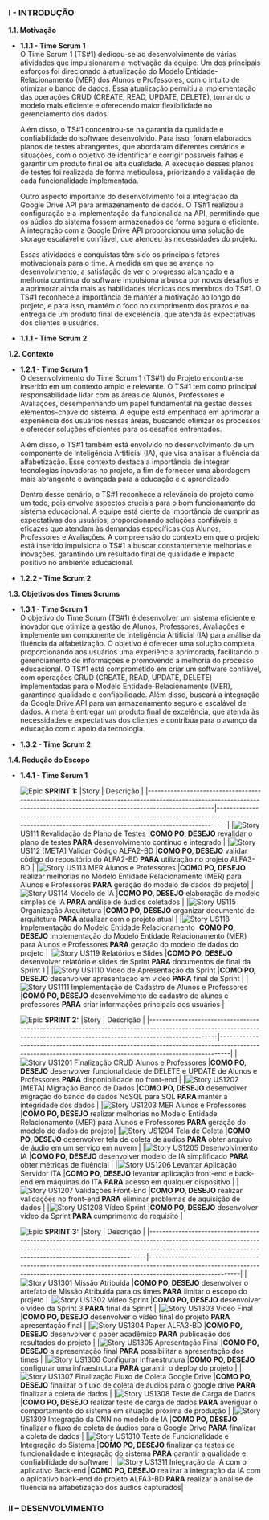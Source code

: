 ### **I - INTRODUÇÃO**
**1.1. Motivação**
 - **1.1.1 - Time Scrum 1**
    <br/>
    O Time Scrum 1 (TS#1) dedicou-se ao desenvolvimento de várias atividades que impulsionaram a motivação da equipe. Um dos principais esforços foi direcionado à atualização do Modelo Entidade-Relacionamento (MER) dos Alunos e Professores, com o intuito de otimizar o banco de dados. Essa atualização permitiu a implementação das operações CRUD (CREATE, READ, UPDATE, DELETE), tornando o modelo mais eficiente e oferecendo maior flexibilidade no gerenciamento dos dados.

    Além disso, o TS#1 concentrou-se na garantia da qualidade e confiabilidade do software desenvolvido. Para isso, foram elaborados planos de testes abrangentes, que abordaram diferentes cenários e situações, com o objetivo de identificar e corrigir possíveis falhas e garantir um produto final de alta qualidade. A execução desses planos de testes foi realizada de forma meticulosa, priorizando a validação de cada funcionalidade implementada.

    Outro aspecto importante do desenvolvimento foi a integração da Google Drive API para armazenamento de dados. O TS#1 realizou a configuração e a implementação da funcionalida na API, permitindo que os aúdios do sistema fossem armazenados de forma segura e eficiente. A integração com a Google Drive API proporcionou uma solução de storage escalável e confiável, que atendeu às necessidades do projeto.

    Essas atividades e conquistas têm sido os principais fatores motivacionais para o time. A medida em que se avança no desenvolvimento, a satisfação de ver o progresso alcançado e a melhoria contínua do software impulsiona a busca por novos desafios e a aprimorar ainda mais as habilidades técnicas dos membros do TS#1. O TS#1 reconhece a importância de manter a motivação ao longo do projeto, e para isso, mantém o foco no cumprimento dos prazos e na entrega de um produto final de excelência, que atenda às expectativas dos clientes e usuários.

 - **1.1.1 - Time Scrum 2**
    <br/>

**1.2. Contexto**
 - **1.2.1 - Time Scrum 1**
    <br/>
    O desenvolvimento do Time Scrum 1 (TS#1) do Projeto encontra-se inserido em um contexto amplo e relevante. O TS#1 tem como principal responsabilidade lidar com as áreas de Alunos, Professores e Avaliações, desempenhando um papel fundamental na gestão desses elementos-chave do sistema. A equipe está empenhada em aprimorar a experiência dos usuários nessas áreas, buscando otimizar os processos e oferecer soluções eficientes para os desafios enfrentados.

    Além disso, o TS#1 também está envolvido no desenvolvimento de um componente de Inteligência Artificial (IA), que visa analisar a fluência da alfabetização. Esse contexto destaca a importância de integrar tecnologias inovadoras no projeto, a fim de fornecer uma abordagem mais abrangente e avançada para a educação e o aprendizado.

    Dentro desse cenário, o TS#1 reconhece a relevância do projeto como um todo, pois envolve aspectos cruciais para o bom funcionamento do sistema educacional. A equipe está ciente da importância de cumprir as expectativas dos usuários, proporcionando soluções confiáveis e eficazes que atendam às demandas específicas dos Alunos, Professores e Avaliações. A compreensão do contexto em que o projeto está inserido impulsiona o TS#1 a buscar constantemente melhorias e inovações, garantindo um resultado final de qualidade e impacto positivo no ambiente educacional.

 - **1.2.2 - Time Scrum 2**
    <br/>

**1.3. Objetivos dos Times Scrums**
 - **1.3.1 - Time Scrum 1**
    <br/>
    O objetivo do Time Scrum (TS#1) é desenvolver um sistema eficiente e inovador que otimize a gestão de Alunos, Professores, Avaliações e implemente um componente de Inteligência Artificial (IA) para análise da fluência da alfabetização. O objetivo é oferecer uma solução completa, proporcionando aos usuários uma experiência aprimorada, facilitando o gerenciamento de informações e promovendo a melhoria do processo educacional. O TS#1 está comprometido em criar um software confiável, com operações CRUD (CREATE, READ, UPDATE, DELETE) implementadas para o Modelo Entidade-Relacionamento (MER), garantindo qualidade e confiabilidade. Além disso, buscará a integração da Google Drive API para um armazenamento seguro e escalável de dados. A meta é entregar um produto final de excelência, que atenda às necessidades e expectativas dos clientes e contribua para o avanço da educação com o apoio da tecnologia.

 - **1.3.2 - Time Scrum 2**
    <br/>

**1.4. Redução do Escopo**
 - **1.4.1 - Time Scrum 1**

    ![Epic](https://user-images.githubusercontent.com/89356780/229957736-64a40537-3607-421a-afdd-e581db9e55ea.svg) **SPRINT 1:**
    |Story                                                                                                                                                                    | Descrição                                                                                                                                             |
    |-------------------------------------------------------------------------------------------------------------------------------------------------------------------------|-------------------------------------------------------------------------------------------------------------------------------------------------------|
    |![Story](https://user-images.githubusercontent.com/89356780/229957815-ea747c93-b861-40c7-8a2d-bc43c1b2973a.svg) US111 Revalidação de Plano de Testes                     |**COMO PO, DESEJO** revalidar o plano de testes **PARA** desenvolvimento contínuo e integrado                                                          |
    |![Story](https://user-images.githubusercontent.com/89356780/229957815-ea747c93-b861-40c7-8a2d-bc43c1b2973a.svg) US112 [META] Validar Código ALFA2-BD                     |**COMO PO, DESEJO** validar código do repositório do ALFA2-BD **PARA** utilização no projeto ALFA3-BD                                                  |
    |![Story](https://user-images.githubusercontent.com/89356780/229957815-ea747c93-b861-40c7-8a2d-bc43c1b2973a.svg) US113 MER Alunos e Professores                           |**COMO PO, DESEJO** realizar melhorias no Modelo Entidade Relacionamento (MER) para Alunos e Professores **PARA** geração do modelo de dados do projeto|
    |![Story](https://user-images.githubusercontent.com/89356780/229957815-ea747c93-b861-40c7-8a2d-bc43c1b2973a.svg) US114 Modelo de IA                                       |**COMO PO, DESEJO** elaboração de modelo simples de IA **PARA** análise de áudios coletados                                                            |
    |![Story](https://user-images.githubusercontent.com/89356780/229957815-ea747c93-b861-40c7-8a2d-bc43c1b2973a.svg) US115 Organização Arquitetura                            |**COMO PO, DESEJO** organizar documento de arquitetura **PARA** atualizar com o projeto atual                                                          |
    |![Story](https://user-images.githubusercontent.com/89356780/229957815-ea747c93-b861-40c7-8a2d-bc43c1b2973a.svg) US118 Implementação do Modelo Entidade Relacionamento    |**COMO PO, DESEJO** Implementação do Modelo Entidade Relacionamento (MER) para Alunos e Professores **PARA** geração do modelo de dados do projeto     |
    |![Story](https://user-images.githubusercontent.com/89356780/229957815-ea747c93-b861-40c7-8a2d-bc43c1b2973a.svg) US119 Relatórios e Slides                                |**COMO PO, DESEJO** desenvolver relatório e slides de Sprint **PARA** documentos de final da Sprint 1                                                  |
    |![Story](https://user-images.githubusercontent.com/89356780/229957815-ea747c93-b861-40c7-8a2d-bc43c1b2973a.svg) US1110 Vídeo de Apresentação da Sprint                   |**COMO PO, DESEJO** desenvolver apresentação em vídeo **PARA** final de Sprint                                                                         |
    |![Story](https://user-images.githubusercontent.com/89356780/229957815-ea747c93-b861-40c7-8a2d-bc43c1b2973a.svg) US1111 Implementação de Cadastro de Alunos e Professores |**COMO PO, DESEJO** desenvolvimento de cadastro de alunos e professores **PARA** criar informações principais dos usuários                             |

    ![Epic](https://user-images.githubusercontent.com/89356780/229957736-64a40537-3607-421a-afdd-e581db9e55ea.svg) **SPRINT 2:**
    |Story                                                                                                                                                                    | Descrição                                                                                                                                             |
    |-------------------------------------------------------------------------------------------------------------------------------------------------------------------------|-------------------------------------------------------------------------------------------------------------------------------------------------------|
    |![Story](https://user-images.githubusercontent.com/89356780/229957815-ea747c93-b861-40c7-8a2d-bc43c1b2973a.svg) US1201 Finalização CRUD Alunos e Professores             |**COMO PO, DESEJO** desenvolver funcionalidade de DELETE e UPDATE de Alunos e Professores **PARA** disponibilidade no front-end                        |
    |![Story](https://user-images.githubusercontent.com/89356780/229957815-ea747c93-b861-40c7-8a2d-bc43c1b2973a.svg) US1202 [META] Migração Banco de Dados                    |**COMO PO, DESEJO** desenvolver migração do banco de dados NoSQL para SQL **PARA** manter a integridade dos dados                                      |
    |![Story](https://user-images.githubusercontent.com/89356780/229957815-ea747c93-b861-40c7-8a2d-bc43c1b2973a.svg) US1203 MER Alunos e Professores                          |**COMO PO, DESEJO** realizar melhorias no Modelo Entidade Relacionamento (MER) para Alunos e Professores **PARA** geração do modelo de dados do projeto|
    |![Story](https://user-images.githubusercontent.com/89356780/229957815-ea747c93-b861-40c7-8a2d-bc43c1b2973a.svg) US1204 Tela de Coleta                                    |**COMO PO, DESEJO** desenvolver tela de coleta de áudios **PARA** obter arquivo de áudio em um serviço em nuvem                                        |
    |![Story](https://user-images.githubusercontent.com/89356780/229957815-ea747c93-b861-40c7-8a2d-bc43c1b2973a.svg) US1205 Desenvolvimento IA                                |**COMO PO, DESEJO** desenvolver modelo de IA simplificado **PARA** obter métricas de fluêncial                                                         |
    |![Story](https://user-images.githubusercontent.com/89356780/229957815-ea747c93-b861-40c7-8a2d-bc43c1b2973a.svg) US1206 Levantar Aplicação Servidor ITA                   |**COMO PO, DESEJO** levantar aplicação front-end e back-end em máquinas do ITA **PARA** acesso em qualquer dispositivo                                 |
    |![Story](https://user-images.githubusercontent.com/89356780/229957815-ea747c93-b861-40c7-8a2d-bc43c1b2973a.svg) US1207 Validações Front-End                              |**COMO PO, DESEJO** realizar validações no front-end **PARA** eliminar problemas de aquisição de dados                                                 |
    |![Story](https://user-images.githubusercontent.com/89356780/229957815-ea747c93-b861-40c7-8a2d-bc43c1b2973a.svg) US1208 Vídeo Sprint                                      |**COMO PO, DESEJO** desenvolver vídeo da Sprint **PARA** cumprimento de requisito                                                                      |

    ![Epic](https://user-images.githubusercontent.com/89356780/229957736-64a40537-3607-421a-afdd-e581db9e55ea.svg) **SPRINT 3:**
    |Story                                                                                                                                                                                                                        | Descrição                                                                                                                                                                      |
    |-----------------------------------------------------------------------------------------------------------------------------------------------------------------------------------------------------------------------------|--------------------------------------------------------------------------------------------------------------------------------------------------------------------------------|
    |![Story](https://user-images.githubusercontent.com/89356780/229957815-ea747c93-b861-40c7-8a2d-bc43c1b2973a.svg) US1301 Missão Atribuída                                                                                      |**COMO PO, DESEJO** desenvolver o artefato de Missão Atribuída para os times **PARA**  limitar o escopo do projeto                                                              |
    |![Story](https://user-images.githubusercontent.com/89356780/229957815-ea747c93-b861-40c7-8a2d-bc43c1b2973a.svg) US1302 Vídeo Sprint                                                                                          |**COMO PO, DESEJO** desenvolver o vídeo da Sprint 3 **PARA**  final da Sprint                                                                                                   |
    |![Story](https://user-images.githubusercontent.com/89356780/229957815-ea747c93-b861-40c7-8a2d-bc43c1b2973a.svg) US1303 Vídeo Final                                                                                           |**COMO PO, DESEJO** desenvolver o vídeo final do projeto **PARA**  apresentação final                                                                                           |
    |![Story](https://user-images.githubusercontent.com/89356780/229957815-ea747c93-b861-40c7-8a2d-bc43c1b2973a.svg) US1304 Paper ALFA3-BD                                                                                        |**COMO PO, DESEJO** desenvolver o paper acadêmico **PARA**  publicação dos resultados do projeto                                                                                |
    |![Story](https://user-images.githubusercontent.com/89356780/229957815-ea747c93-b861-40c7-8a2d-bc43c1b2973a.svg) US1305 Apresentação Final                                                                                    |**COMO PO, DESEJO** a apresentação final **PARA**  possibilitar a apresentação dos times                                                                                        |
    |![Story](https://user-images.githubusercontent.com/89356780/229957815-ea747c93-b861-40c7-8a2d-bc43c1b2973a.svg) US1306 Configurar Infraestrutura                                                                             |**COMO PO, DESEJO** configurar uma infraestrutura **PARA**  garantir o deploy do projeto                                                                                        |
    |![Story](https://user-images.githubusercontent.com/89356780/229957815-ea747c93-b861-40c7-8a2d-bc43c1b2973a.svg) US1307 Finalização Fluxo de Coleta Google Drive                                                              |**COMO PO, DESEJO** finalizar o fluxo de coleta de áudios para o google drive **PARA**  finalizar a coleta de dados                                                             |
    |![Story](https://user-images.githubusercontent.com/89356780/229957815-ea747c93-b861-40c7-8a2d-bc43c1b2973a.svg) US1308 Teste de Carga de Dados                                                                               |**COMO PO, DESEJO** realizar teste de carga de dados **PARA**  averiguar o comportamento do sistema em situação próxima de produção                                             |
    |![Story](https://user-images.githubusercontent.com/89356780/229957815-ea747c93-b861-40c7-8a2d-bc43c1b2973a.svg) US1309 Integração da CNN no modelo de IA                                                                     |**COMO PO, DESEJO** finalizar o fluxo de coleta de áudios para o Google Drive **PARA**  finalizar a coleta de dados                                                             |
    |![Story](https://user-images.githubusercontent.com/89356780/229957815-ea747c93-b861-40c7-8a2d-bc43c1b2973a.svg) US1310 Teste de Funcionalidade e Integração do Sistema                                                       |**COMO PO, DESEJO** finalizar os testes de funcionalidade e integração do sistema **PARA** garantir a qualidade e confiabilidade do software                                    |
    |![Story](https://user-images.githubusercontent.com/89356780/229957815-ea747c93-b861-40c7-8a2d-bc43c1b2973a.svg) US1311 Integração da IA com o aplicativo Back-end                                                                |**COMO PO, DESEJO** realizar a integração da IA com o aplicativo back-end do projeto ALFA3-BD **PARA** realizar a análise de fluência na alfabetização dos áudios capturados|
### **II – DESENVOLVIMENTO**
